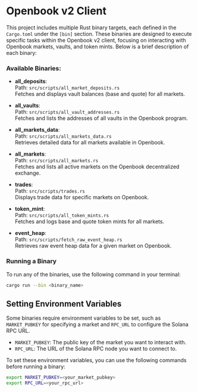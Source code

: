# Openbook v2 Client

This project includes multiple Rust binary targets, each defined in the `Cargo.toml` under the `[bin]` section. These binaries are designed to execute specific tasks within the Openbook v2 client, focusing on interacting with Openbook markets, vaults, and token mints. Below is a brief description of each binary:

### Available Binaries:

- **all_deposits**:  
  Path: `src/scripts/all_market_deposits.rs`  
  Fetches and displays vault balances (base and quote) for all markets.

- **all_vaults**:  
  Path: `src/scripts/all_vault_addresses.rs`  
  Fetches and lists the addresses of all vaults in the Openbook program.

- **all_markets_data**:  
  Path: `src/scripts/all_markets_data.rs`  
  Retrieves detailed data for all markets available in Openbook.

- **all_markets**:  
  Path: `src/scripts/all_markets.rs`  
  Fetches and lists all active markets on the Openbook decentralized exchange.

- **trades**:  
  Path: `src/scripts/trades.rs`  
  Displays trade data for specific markets on Openbook.

- **token_mint**:  
  Path: `src/scripts/all_token_mints.rs`  
  Fetches and logs base and quote token mints for all markets.

- **event_heap**:  
  Path: `src/scripts/fetch_raw_event_heap.rs`  
  Retrieves raw event heap data for a given market on Openbook.

### Running a Binary

To run any of the binaries, use the following command in your terminal:

```bash
cargo run --bin <binary_name>
```

## Setting Environment Variables

Some binaries require environment variables to be set, such as `MARKET_PUBKEY` for specifying a market and `RPC_URL` to configure the Solana RPC URL.

- `MARKET_PUBKEY`: The public key of the market you want to interact with.
- `RPC_URL`: The URL of the Solana RPC node you want to connect to.

To set these environment variables, you can use the following commands before running a binary:

```bash
export MARKET_PUBKEY=<your_market_pubkey>
export RPC_URL=<your_rpc_url>
```

